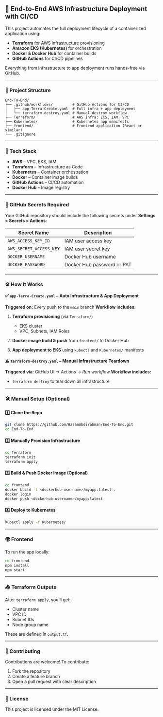 ## 🚀 End-to-End AWS Infrastructure Deployment with CI/CD

This project automates the full deployment lifecycle of a containerized application using:

* **Terraform** for AWS infrastructure provisioning
* **Amazon EKS (Kubernetes)** for orchestration
* **Docker & Docker Hub** for container builds
* **GitHub Actions** for CI/CD pipelines

Everything from infrastructure to app deployment runs hands-free via GitHub.

---

### 📁 Project Structure

```
End-To-End/
├── .github/workflows/         # GitHub Actions for CI/CD
│   ├── app-Terra-Create.yaml  # Full infra + app deployment
│   └── terraform-destroy.yaml # Manual destroy workflow
├── Terraform/                 # AWS infra: EKS, IAM, VPC
├── Kubernetes/                # Kubernetes app manifests
├── frontend/                  # Frontend application (React or similar)
└── .gitignore
```

---

### 🧰 Tech Stack

* **AWS** – VPC, EKS, IAM
* **Terraform** – Infrastructure as Code
* **Kubernetes** – Container orchestration
* **Docker** – Container image builds
* **GitHub Actions** – CI/CD automation
* **Docker Hub** – Image registry

---

### 🔐 GitHub Secrets Required

Your GitHub repository should include the following secrets under **Settings > Secrets > Actions**:

| Secret Name             | Description                |
| ----------------------- | -------------------------- |
| `AWS_ACCESS_KEY_ID`     | IAM user access key        |
| `AWS_SECRET_ACCESS_KEY` | IAM user secret key        |
| `DOCKER_USERNAME`       | Docker Hub username        |
| `DOCKER_PASSWORD`       | Docker Hub password or PAT |

---

### ⚙️ How It Works

#### ✅ `app-Terra-Create.yaml` – Auto Infrastructure & App Deployment

**Triggered on:** Every push to the `main` branch
**Workflow includes:**

1. **Terraform provisioning** (via `Terraform/`)

   * EKS cluster
   * VPC, Subnets, IAM Roles
2. **Docker image build & push** from `frontend/` to Docker Hub
3. **App deployment to EKS** using `kubectl` and `Kubernetes/` manifests

#### ⚠️ `terraform-destroy.yaml` – Manual Infrastructure Teardown

**Triggered via:** GitHub UI → Actions → *Run workflow*
**Workflow includes:**

* `terraform destroy` to tear down all infrastructure

---

### 🛠️ Manual Setup (Optional)

#### 1️⃣ Clone the Repo

```bash
git clone https://github.com/HasanAbdirahman/End-To-End.git
cd End-To-End
```

#### 2️⃣ Manually Provision Infrastructure

```bash
cd Terraform
terraform init
terraform apply
```

#### 3️⃣ Build & Push Docker Image (Optional)

```bash
cd frontend
docker build -t <dockerhub-username>/myapp:latest .
docker login
docker push <dockerhub-username>/myapp:latest
```

#### 4️⃣ Deploy to Kubernetes

```bash
kubectl apply -f Kubernetes/
```

---

### 🌍 Frontend

To run the app locally:

```bash
cd frontend
npm install
npm start
```

---

### 📤 Terraform Outputs

After `terraform apply`, you’ll get:

* Cluster name
* VPC ID
* Subnet IDs
* Node group name

These are defined in `output.tf`.

---

### 🤝 Contributing

Contributions are welcome! To contribute:

1. Fork the repository
2. Create a feature branch
3. Open a pull request with clear description

---

### 📄 License

This project is licensed under the MIT License.
